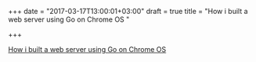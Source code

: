 +++
date = "2017-03-17T13:00:01+03:00"
draft = true
title = "How i built a web server using Go on Chrome OS "

+++

<p><a href="https://medium.freecodecamp.com/how-i-built-a-web-server-using-go-and-on-chromeos-3b83e4c2da5f">How i built a web server using Go on Chrome OS </a></p>
